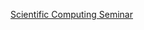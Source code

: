 [Scientific Computing Seminar](https://events.brown.edu/applied-math/event/303734-scientific-computing-seminar-presents-boris)